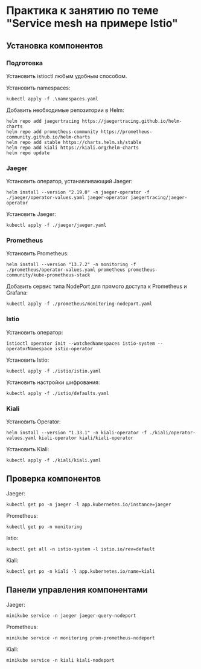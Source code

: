 # Практика к занятию по теме "Service mesh на примере Istio"

## Установка компонентов
### Подготовка
Установить istioctl любым удобным способом.

Установить namespaces:
```
kubectl apply -f .\namespaces.yaml
```

Добавить необходимые репозитории в Helm:
```
helm repo add jaegertracing https://jaegertracing.github.io/helm-charts
helm repo add prometheus-community https://prometheus-community.github.io/helm-charts
helm repo add stable https://charts.helm.sh/stable
helm repo add kiali https://kiali.org/helm-charts
helm repo update
```
### Jaeger
Установить оператор, устанавливающий Jaeger:
```
helm install --version "2.19.0" -n jaeger-operator -f ./jaeger/operator-values.yaml jaeger-operator jaegertracing/jaeger-operator
```

Установить Jaeger:
```
kubectl apply -f ./jaeger/jaeger.yaml
```

### Prometheus
Установить Prometheus:
```
helm install --version "13.7.2" -n monitoring -f ./prometheus/operator-values.yaml prometheus prometheus-community/kube-prometheus-stack
```

Добавить сервис типа NodePort для прямого доступа к Prometheus и Grafana:
```
kubectl apply -f ./prometheus/monitoring-nodeport.yaml
```

### Istio
Установить оператор:
```
istioctl operator init --watchedNamespaces istio-system --operatorNamespace istio-operator
```

Установить Istio:
```
kubectl apply -f ./istio/istio.yaml
```

Установить настройки шифрования:
```
kubectl apply -f ./istio/defaults.yaml
```
### Kiali
Установить Operator:
```
helm install --version "1.33.1" -n kiali-operator -f ./kiali/operator-values.yaml kiali-operator kiali/kiali-operator
```

Установить Kiali:
```
kubectl apply -f ./kiali/kiali.yaml
```

## Проверка компонентов
Jaeger:
```
kubectl get po -n jaeger -l app.kubernetes.io/instance=jaeger
```
Prometheus:
```
kubectl get po -n monitoring
```
Istio:
```
kubectl get all -n istio-system -l istio.io/rev=default
```
Kiali:
```
kubectl get po -n kiali -l app.kubernetes.io/name=kiali
```

## Панели управления компонентами
Jaeger:
```
minikube service -n jaeger jaeger-query-nodeport
```
Prometheus:
```
minikube service -n monitoring prom-prometheus-nodeport
```
Kiali:
```
minikube service -n kiali kiali-nodeport
```